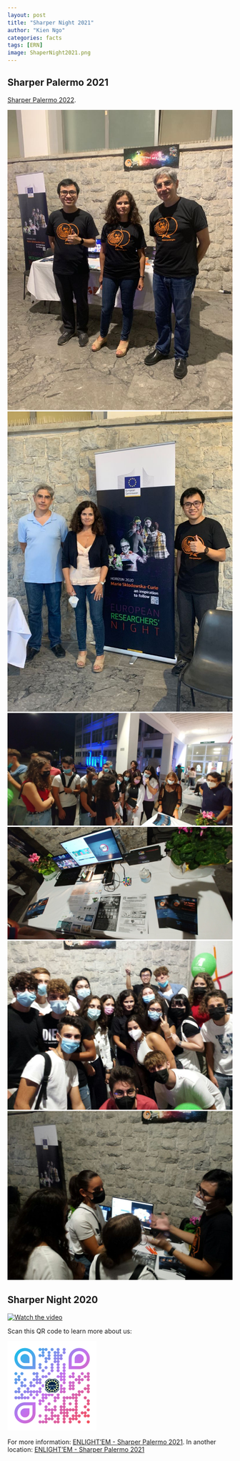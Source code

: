 ```yaml
---
layout: post
title: "Sharper Night 2021"
author: "Kien Ngo"
categories: facts
tags: [ERN]
image: ShaperNight2021.png
---
```



## Sharper Palermo 2021
[Sharper Palermo 2022](https://www.sharper-night.it/sharper-palermo/).


![alt text](https://raw.githubusercontent.com/kotobuki09/kotobuki09.github.io/gh-pages/assets/img/Pic1.jpg "Pic1")
![alt text](https://raw.githubusercontent.com/kotobuki09/kotobuki09.github.io/gh-pages/assets/img/Pic2.jpg "Pic2")
![alt text](https://raw.githubusercontent.com/kotobuki09/kotobuki09.github.io/gh-pages/assets/img/ern2021_1.jpg "ePic1")
![alt text](https://raw.githubusercontent.com/kotobuki09/kotobuki09.github.io/gh-pages/assets/img/ern2021_2.jpg "ePic2")
![alt text](https://raw.githubusercontent.com/kotobuki09/kotobuki09.github.io/gh-pages/assets/img/ern2021_3.jpg "ePic3")
![alt text](https://raw.githubusercontent.com/kotobuki09/kotobuki09.github.io/gh-pages/assets/img/ern2021_4.jpg "ePic4")


## Sharper Night 2020

[![Watch the video](https://img.youtube.com/vi/JctwQPsHM7w/maxresdefault.jpg)](https://www.youtube.com/watch?v=JctwQPsHM7w)

Scan this QR code to learn more about us:

<img src="https://raw.githubusercontent.com/kotobuki09/kotobuki09.github.io/gh-pages/assets/img/qr4.png" width="200" />

For more information:
[ENLIGHT’EM - Sharper Palermo 2021](https://enlightem.eu/results/communication/european-researchers-night-2021-palermo/).
In another location:
[ENLIGHT’EM - Sharper Palermo 2021](https://enlightem.eu/european-researcher-night-2021-review/)

